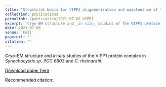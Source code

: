```yaml
---
title: "Structural basis for VIPP1 oligomerization and maintenance of thylakoid membrane integrity"
collection: publications
permalink: /publication/2021-07-08-VIPP1
excerpt: 'Cryo-EM structure and _in situ_ studies of the VIPP1 protein in _Synechocystis sp. PCC 6803_ and _C. rheinardtii_.'
date: 2021-07-08
venue: 'Cell'
paperurl: ''
citation: ''
---
```

Cryo-EM structure and _in situ_ studies of the VIPP1 protein complex in _Synechocystis sp. PCC 6803_ and _C. rheinardtii_.

[Download paper here](https://doi.org/10.1016/j.cell.2021.05.011)

Recommended citation: 
